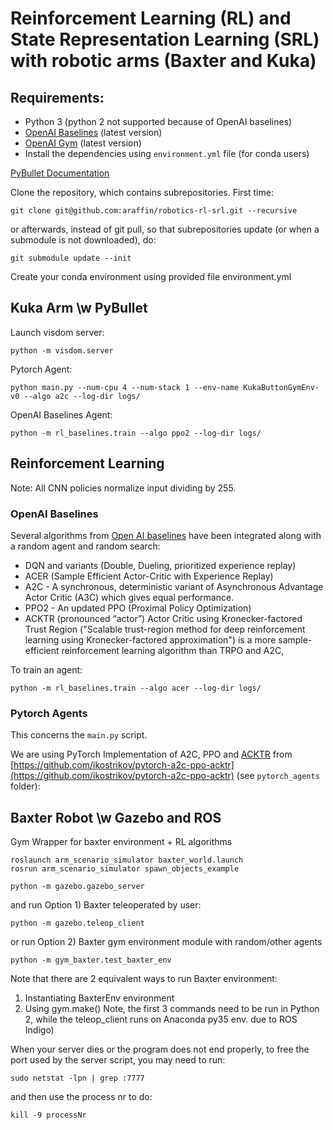 # Reinforcement Learning (RL) and State Representation Learning (SRL) with robotic arms (Baxter and Kuka)

## Requirements:

- Python 3 (python 2 not supported because of OpenAI baselines)
- [OpenAI Baselines](https://github.com/openai/baselines) (latest version)
- [OpenAI Gym](https://github.com/openai/gym/) (latest version)
- Install the dependencies using `environment.yml` file (for conda users)

[PyBullet Documentation](https://docs.google.com/document/d/10sXEhzFRSnvFcl3XxNGhnD4N2SedqwdAvK3dsihxVUA)

Clone the repository, which contains subrepositories. First time:
```
git clone git@github.com:araffin/robotics-rl-srl.git --recursive
```

or afterwards, instead of git pull, so that subrepositories update (or when a submodule is not downloaded), do:
```
git submodule update --init

```

Create your conda environment using provided file environment.yml


## Kuka Arm \w PyBullet

Launch visdom server:
```
python -m visdom.server
```

Pytorch Agent:
```
python main.py --num-cpu 4 --num-stack 1 --env-name KukaButtonGymEnv-v0 --algo a2c --log-dir logs/
```

OpenAI Baselines Agent:
```
python -m rl_baselines.train --algo ppo2 --log-dir logs/
```


## Reinforcement Learning

Note: All CNN policies normalize input dividing by 255.

### OpenAI Baselines

Several algorithms from [Open AI baselines](https://github.com/openai/baselines) have been integrated along with a random agent and random search:

- DQN and variants (Double, Dueling, prioritized experience replay)
- ACER (Sample Efficient Actor-Critic with Experience Replay)
- A2C - A synchronous, deterministic variant of Asynchronous Advantage Actor Critic (A3C) which gives equal performance.
- PPO2 - An updated PPO (Proximal Policy Optimization)
- ACKTR (pronounced “actor”) Actor Critic using Kronecker-factored Trust Region ("Scalable trust-region method for deep reinforcement learning using Kronecker-factored approximation") is a more sample-efficient reinforcement learning algorithm than TRPO and A2C,


To train an agent:
```
python -m rl_baselines.train --algo acer --log-dir logs/
```

### Pytorch Agents

This concerns the `main.py` script.

We are using PyTorch Implementation of A2C, PPO and [ACKTR](https://blog.openai.com/baselines-acktr-a2c/) from [https://github.com/ikostrikov/pytorch-a2c-ppo-acktr](https://github.com/ikostrikov/pytorch-a2c-ppo-acktr) (see `pytorch_agents` folder):



## Baxter Robot \w Gazebo and ROS
Gym Wrapper for baxter environment + RL algorithms
```
roslaunch arm_scenario_simulator baxter_world.launch
rosrun arm_scenario_simulator spawn_objects_example

python -m gazebo.gazebo_server
```
and run Option 1) Baxter teleoperated by user:
```
python -m gazebo.teleop_client
```
or run Option 2) Baxter gym environment module with random/other agents
```
python -m gym_baxter.test_baxter_env
```
Note that there are 2 equivalent ways to run Baxter environment:
1) Instantiating BaxterEnv environment
2) Using gym.make()
Note, the first 3 commands need to be run in Python 2, while the teleop_client runs on
Anaconda py35 env. due to ROS Indigo)

When your server dies or the program does not end properly, to free the port used by the server script,
you may need to run:
```
sudo netstat -lpn | grep :7777
```
and then use the process nr to do:
```
kill -9 processNr
```
